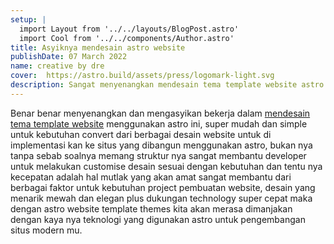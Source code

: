 ```yaml
---
setup: |
  import Layout from '../../layouts/BlogPost.astro'
  import Cool from '../../components/Author.astro'
title: Asyiknya mendesain astro website
publishDate: 07 March 2022
name: creative by dre
cover:  https://astro.build/assets/press/logomark-light.svg
description: Sangat menyenangkan mendesain tema template website astro.
---
```


Benar benar menyenangkan dan mengasyikan bekerja dalam [mendesain tema template website](/posts/desainweb) menggunakan astro ini, super mudah dan simple untuk kebutuhan convert dari berbagai desain website untuk di implementasi kan ke situs yang dibangun menggunakan astro, bukan nya tanpa sebab soalnya memang struktur nya sangat membantu developer untuk melakukan customise desain sesuai dengan kebutuhan dan tentu nya kecepatan adalah hal mutlak yang akan amat sangat membantu dari berbagai faktor untuk kebutuhan project pembuatan website, desain yang menarik mewah dan elegan plus dukungan technology super cepat maka dengan astro website template themes kita akan merasa dimanjakan dengan kaya nya teknologi yang digunakan astro untuk pengembangan situs modern mu.
